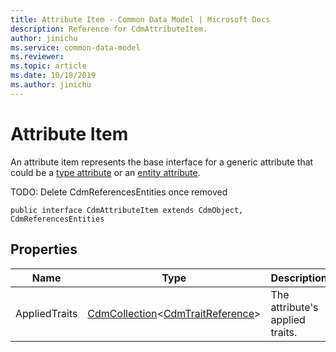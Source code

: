 ```yaml
---
title: Attribute Item - Common Data Model | Microsoft Docs
description: Reference for CdmAttributeItem.
author: jinichu
ms.service: common-data-model
ms.reviewer: 
ms.topic: article
ms.date: 10/18/2019
ms.author: jinichu
---
```


# Attribute Item

An attribute item represents the base interface for a generic attribute that could be a [type attribute](typeattribute.md) or an [entity attribute](entityattribute.md).

TODO: Delete CdmReferencesEntities once removed
```
public interface CdmAttributeItem extends CdmObject, CdmReferencesEntities
```

## Properties
|Name|Type|Description|
|---|---|---|
|AppliedTraits|[CdmCollection](collection.md)\<[CdmTraitReference](traitreference.md)>|The attribute's applied traits.|

